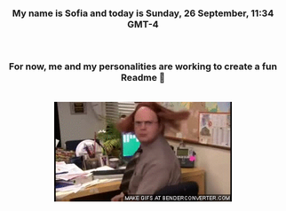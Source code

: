 


<div align="center">
<h3 >My name is Sofia and today is Sunday, 26 September, 11:34 GMT-4</h3><br>
<h3 >For now, me and my personalities are working to create a fun Readme 👋
</h3><br>
<img src='img/dwight.gif' alt='working...'/>
</div>
